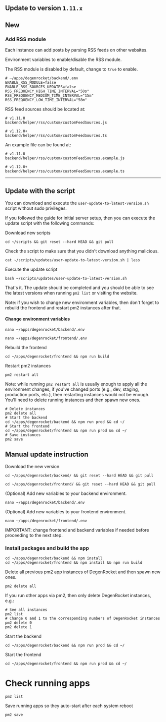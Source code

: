 ## Update to version `1.11.x`

## New

### Add RSS module

Each instance can add posts by parsing RSS feeds on other websites.

Environment variables to enable/disable the RSS module.

The RSS module is disabled by default, change to `true` to enable.

```
# ~/apps/degenrocket/backend/.env
ENABLE_RSS_MODULE=false
ENABLE_RSS_SOURCES_UPDATES=false
RSS_FREQUENCY_HIGH_TIME_INTERVAL="50s"
RSS_FREQUENCY_MEDIUM_TIME_INTERVAL="15m"
RSS_FREQUENCY_LOW_TIME_INTERVAL="58m"
```

RSS feed sources should be located at:

```
# v1.11.0
backend/helper/rss/custom/customFeedSources.js

# v1.12.0+
backend/helper/rss/custom/customFeedSources.ts
```

An example file can be found at:

```
# v1.11.0
backend/helper/rss/custom/customFeedSources.example.js

# v1.12.0+
backend/helper/rss/custom/customFeedSources.example.ts
```

---

## Update with the script

You can download and execute the `user-update-to-latest-version.sh` script without sudo privileges.

If you followed the guide for initial server setup, then you can execute the update script with the following commands:

Download new scripts

```
cd ~/scripts && git reset --hard HEAD && git pull
```

Check the script to make sure that you didn't download anything malicious.

```
cat ~/scripts/updates/user-update-to-latest-version.sh | less
```

Execute the update script

```
bash ~/scripts/updates/user-update-to-latest-version.sh
```

That's it. The update should be completed and you should be able to see the latest versions when running `pm2 list` or visiting the website.

Note: if you wish to change new environment variables, then don't forget to rebuild the frontend and restart pm2 instances after that.

#### Change environment variables

```
nano ~/apps/degenrocket/backend/.env
```

```
nano ~/apps/degenrocket/frontend/.env
```

Rebuild the frontend

```
cd ~/apps/degenrocket/frontend && npm run build
```

Restart pm2 instances

```
pm2 restart all
```

Note: while running `pm2 restart all` is usually enough to apply all the environment changes, if you've changed ports (e.g., dev, staging, production ports, etc.), then restarting instances would not be enough. You'll need to delete running instances and then spawn new ones. 

```
# Delete instances
pm2 delete all
# Start the backend
cd ~/apps/degenrocket/backend && npm run prod && cd ~/
# Start the frontend
cd ~/apps/degenrocket/frontend && npm run prod && cd ~/
# Save instances
pm2 save
```

## Manual update instruction

Download the new version

```
cd ~/apps/degenrocket/backend/ && git reset --hard HEAD && git pull
```

```
cd ~/apps/degenrocket/frontend/ && git reset --hard HEAD && git pull
```

(Optional) Add new variables to your backend environment.

```
nano ~/apps/degenrocket/backend/.env
```

(Optional) Add new variables to your frontend environment.

```
nano ~/apps/degenrocket/frontend/.env
```

IMPORTANT: change frontend and backend variables if needed before proceeding to the next step.

### Install packages and build the app

```
cd ~/apps/degenrocket/backend && npm install
cd ~/apps/degenrocket/frontend && npm install && npm run build
```

Delete all previous pm2 app instances of DegenRocket and then spawn new ones. 

```
pm2 delete all
```

If you run other apps via pm2, then only delete DegenRocket instances, e.g.:

```
# See all instances
pm2 list
# Change 0 and 1 to the corresponding numbers of DegenRocket instances
pm2 delete 0
pm2 delete 1
```

Start the backend

```
cd ~/apps/degenrocket/backend && npm run prod && cd ~/
```

Start the frontend

```
cd ~/apps/degenrocket/frontend && npm run prod && cd ~/
```

# Check running apps

```
pm2 list
```

Save running apps so they auto-start after each system reboot

```
pm2 save
```
